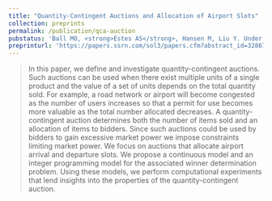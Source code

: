 ```yaml
---
title: "Quantity-Contingent Auctions and Allocation of Airport Slots"
collection: preprints
permalink: /publication/qca-auction
pubstatus: 'Ball MO, <strong>Estes AS</strong>, Hansen M, Liu Y. Under review at <i>Transportation Science</i> (first revision; major revision).'
preprinturl: 'https://papers.ssrn.com/sol3/papers.cfm?abstract_id=3286732'
---
```

> In this paper, we define and investigate quantity-contingent auctions. Such auctions can be used when there exist multiple units of a single product and the value of a set of units depends on the total quantity sold. For example, a road network or airport will become congested as the number of users increases so that a permit for use becomes more valuable as the total number allocated decreases. A quantity-contingent auction determines both the number of items sold and an allocation of items to bidders. Since such auctions could be used by bidders to gain excessive market power we impose constraints limiting market power. We focus on auctions that allocate airport arrival and departure slots. We propose a continuous model and an integer programming model for the associated winner determination problem. Using these models, we perform computational experiments that lend insights into the properties of the quantity-contingent auction.
